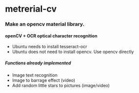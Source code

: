 # metrerial-cv
### Make an opencv material library.
#### openCV + OCR optical character recognition
- Ubuntu needs to install tesseract-ocr
- Ubuntu does not need to install opencv. Use opencv directly

##### Functions already implemented
- Image text recognition
- Image to barrage effect (video)
- Add random little stars to pictures (image/video)